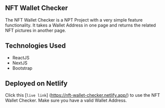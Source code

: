## NFT Wallet Checker

The NFT Wallet Checker is a NPT Project with a very simple feature functionality.
It takes a Wallet Address in one page and returns the related NFT pictures in another page. 

## Technologies Used

- ReactJS
- NextJS
- Bootstrap

## Deployed on Netlify

Click this [`live link`] (https://nft-wallet-checker.netlify.app/) to use the NFT Wallet Checker. Make sure you have a valid Wallet Address.

